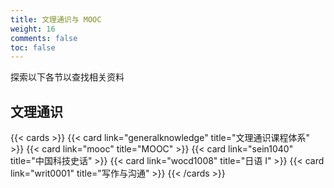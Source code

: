 ```yaml
---
title: 文理通识与 MOOC
weight: 16
comments: false
toc: false
---
```

探索以下各节以查找相关资料
## 文理通识
<!--more-->
{{< cards >}}
{{< card link="generalknowledge" title="文理通识课程体系" >}}
{{< card link="mooc" title="MOOC" >}}
{{< card link="sein1040" title="中国科技史话" >}}
{{< card link="wocd1008" title="日语 I" >}}
{{< card link="writ0001" title="写作与沟通" >}}
{{< /cards >}}
